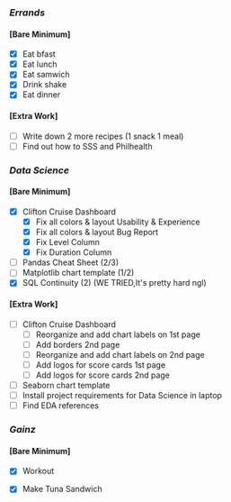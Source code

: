 ### *Errands*
#### [Bare Minimum]
* [x] Eat bfast
* [x] Eat lunch
* [x] Eat samwich
* [x] Drink shake
* [x] Eat dinner
#### [Extra Work]
* [ ] Write down 2 more recipes (1 snack 1 meal)
* [ ] Find out how to SSS and Philhealth
### *Data Science*
#### [Bare Minimum]
* [x] Clifton Cruise Dashboard
	* [x] Fix all colors & layout Usability & Experience
	* [x] Fix all colors & layout Bug Report
	* [x] Fix Level Column
	* [x] Fix Duration Column
* [ ] Pandas Cheat Sheet (2/3)
* [ ] Matplotlib chart template (1/2)
* [x] SQL Continuity (2) (WE TRIED,It's pretty hard ngl)
#### [Extra Work]
* [ ] Clifton Cruise Dashboard
	* [ ] Reorganize and add chart labels on 1st page
	* [ ] Add borders 2nd page
	* [ ] Reorganize and add chart labels on 2nd page
	* [ ] Add logos for score cards 1st page
	* [ ] Add logos for score cards 2nd page
	
* [ ] Seaborn chart template
* [ ] Install project requirements for Data Science in laptop
* [ ] Find EDA references
### *Gainz*
#### [Bare Minimum]
* [x] Workout
* [x] Make Tuna Sandwich


